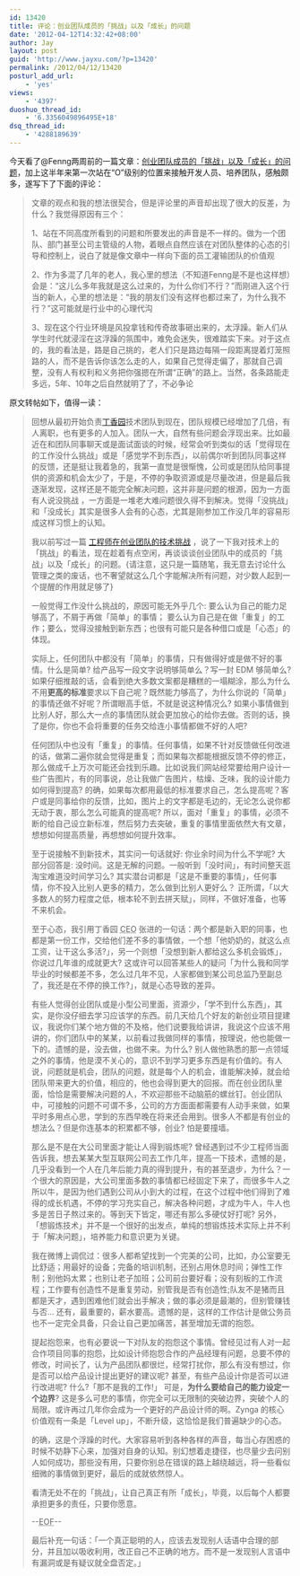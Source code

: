 ```yaml
---
id: 13420
title: 评论：创业团队成员的「挑战」以及「成长」的问题
date: '2012-04-12T14:32:42+08:00'
author: Jay
layout: post
guid: 'http://www.jayxu.com/?p=13420'
permalink: /2012/04/12/13420
posturl_add_url:
    - 'yes'
views:
    - '4397'
duoshuo_thread_id:
    - '6.3356049896495E+18'
dsq_thread_id:
    - '4288189639'
---
```


今天看了@Fenng两周前的一篇文章：<a href="http://www.dbanotes.net/startup/Challenge_and_Grow_up.html" target="_blank">创业团队成员的「挑战」以及「成长」的问题</a>，加上这半年来第一次站在“O”级别的位置来接触开发人员、培养团队，感触颇多，遂写下了下面的评论：
<blockquote>文章的观点和我的想法很契合，但是评论里的声音却出现了很大的反差，为什么？我觉得原因有三个：

1、站在不同高度所看到的问题和所要发出的声音是不一样的。做为一个团队、部门甚至公司主管级的人物，着眼点自然应该在对团队整体的心态的引导和控制上，说白了就是像文章中一样向下面的员工灌输团队的价值观

2、作为多混了几年的老人，我心里的想法（不知道Fenng是不是也这样想）会是：“这儿么多年我就是这么过来的，为什么你们不行？”而刚进入这个行当的新人，心里的想法是：“我的朋友们没有这样也都过来了，为什么我不行？”这可能就是行业中的心理代沟

3、现在这个行业环境是风投拿钱和传奇故事砸出来的，太浮躁。新人们从学生时代就浸淫在这浮躁的氛围中，难免会迷失，很难踏实下来。对于这点的，我的看法是，路是自己挑的，老人们只是路边每隔一段距离提着灯笼照路的人，而不是告诉你该怎么走的人，如果自己觉得走偏了，那就自己调整，没有人有权利和义务把你强摁在所谓“正确”的路上。当然，各条路能走多远，5年、10年之后自然就明了了，不必争论</blockquote>
原文转帖如下，值得一读：
<blockquote>回想从最初开始负责<a href="http://www.dxy.cn/">丁香园</a>技术团队到现在，团队规模已经增加了几倍，有人离职，也有更多的人加入。团队一大，自然有些问题会浮现出来。比如最近在和团队同事聊天或是面试面谈的时候，经常会听到类似的话「觉得现在的工作没什么挑战」或是「感觉学不到东西」，以前偶尔听到团队同事这样的反馈，还是挺让我着急的，我第一直觉是很惭愧，公司或是团队给同事提供的资源和机会太少了，于是，不停的争取资源或是尽量改进，但是最后我逐渐发现，这样还是不能完全解决问题，这并非是问题的根源，因为一方面有人说没挑战 ，一方面是一堆老大难问题很久得不到解决。觉得「没挑战」和「没成长」其实是很多人会有的心态，尤其是刚参加工作没几年的容易形成这样习惯上的认知。

我以前写过一篇&nbsp;<a href="http://www.dbanotes.net/startup/challenge_for_engineer_at_startup.html">工程师在创业团队的技术挑战</a>&nbsp;，说了一下我对技术上的「挑战」的看法，现在趁着有点空闲，再谈谈谈创业团队中的成员的「挑战」以及「成长」的问题。{请注意，这只是一篇随笔，我无意去讨论什么管理之类的废话，也不奢望就这么几个字能解决所有问题，对少数人起到一个提醒的作用就足够了}

一般觉得工作没什么挑战的，原因可能无外乎几个: 要么认为自己的能力足够高了，不屑于再做「简单」的事情； 要么认为自己是在做「重复」的工作；要么，觉得没接触到新东西；也很有可能只是各种借口或是「心态」的体现。

实际上，任何团队中都没有「简单」的事情，只有做得好或是做不好的事情。什么是简单? 给产品写一段文字说明够简单么？写一封 EDM 够简单么? 如果仔细推敲的话，会看到绝大多数文案都是糟糕的一塌糊涂，那么为什么不用<strong>更高的标准</strong>要求以下自己呢？既然能力够高了，为什么你说的「简单」的事情还做不好呢？所谓眼高手低，不就是说这种情况么? 如果小事情做到比别人好，那么大一点的事情团队就会更加放心的给你去做。否则的话，换了是你，你也不会将重要的任务交给连小事情都做不好的人吧?

任何团队中也没有「重复」的事情。任何事情，如果不针对反馈做任何改进的话，做第二遍你就会觉得是重复；而如果每次都能根据反馈不停的修正，那么做成千上万次可能还会找到乐趣。比如说我们网站经常要给用户设计一些广告图片，有的同事说，总让我做广告图片，枯燥、乏味，我的设计能力如何得到提高? 的确，如果每次都用最低的标准要求自己，怎么提高呢？客户或是同事给你的反馈，比如，图片上的文字都是毛边的，无论怎么说你都无动于衷，那么怎么可能真的提高呢? 所以，面对「重复」的事情，必须不断的给自己设立新标准，然后努力去突破，重复的事情里面依然大有文章，想想如何提高质量，再想想如何提升效率。

至于说接触不到新技术，其实问一句话就好: 你业余时间为什么不学呢? 大部分回答是: 没时间。这是无解的问题。一般听到「没时间」，有时间整天逛淘宝难道没时间学习么? 其实潜台词都是「这是不重要的事情」，任何事情，你不投入比别人更多的精力，怎么做到比别人更好么？ 正所谓，「以大多数人的努力程度之低，根本轮不到去拼天赋」，同样，不做好准备，也等不来机会。

至于心态，我引用丁香园&nbsp;<acronym title="Chief Executive Officer ">CEO</acronym>&nbsp;张进的一句话：两个都是新入职的同事，也都是第一份工作，交给他们差不多的事情做，一个想「他奶奶的，就这么点工资，让干这么多活?」，另一个则想「没想到新人都给这么多机会锻炼」，你说过几年谁的成就更大? 这或许可以回答某些人的疑问「为什么我和同学毕业的时候都差不多，怎么过几年不见，人家都做到某公司总监乃至副总了，我还是在不停的换工作?」，就是心态导致的差异。

有些人觉得创业团队或是小型公司里面，资源少，「学不到什么东西」，其实，是你没仔细去学习应该学的东西。前几天给几个好友的新创业项目提建议，我说你们某个地方做的不及格，他们说要我给讲讲，我说这个应该不用讲的，你们团队中的某某，以前看过我做同样的事情，按理说，他也能做一下的。遗憾的是，没去做，也做不来。为什么? 别人做他熟悉的那一点领域之外的事情，他是漠不关心的，意识不到学习更多东西是有价值的。有人说，问题就是机会，团队的问题，就是每个人的机会，谁能解决掉，就会给团队带来更大的价值，相应的，他也会得到更大的回报。而在创业团队里面，恰恰是需要解决问题的人，不欢迎那些不动脑筋的螺丝钉。创业团队中，可接触的问题不可谓不多，公司的方方面面都需要有人动手来做，如果平时多用点心思，学到的东西早晚在将来还会用到。很多人不都是有创业的想法么？但是你连基本的积累都不够，创业? 怕是要撞墙。

那么是不是在大公司里面才能让人得到锻炼呢? 曾经遇到过不少工程师当面告诉我，想去某某大型互联网公司去工作几年，提高一下技术，遗憾的是，几乎没看到一个人在几年后能力真的得到提升，有的甚至退步，为什么？一个很大的原因是，大公司里面多数的事情都已经固定下来了，而很多牛人之所以牛，是因为他们遇到公司从小到大的过程，在这个过程中他们得到了难得的成长机遇，不停的学习充实自己，解决各种问题，才成为牛人，牛人也多是苦日子熬过来的。等到天下皆定，哪还有那么多硬仗好打呢? 另外，「想锻炼技术」并不是一个很好的出发点，单纯的想锻炼技术实际上并不利于「解决问题」，培养能力和意识更为关键。

我在微博上调侃过：很多人都希望找到一个完美的公司，比如，办公室要无比舒适；用最好的设备；完备的培训机制，还别占用休息时间；弹性工作制；别他妈太累；也别让老子加班；公司前台要好看；没有刻板的工作流程；工作要有创造性不是重复劳动，别管我是否有创造性;队友不是猪而且都是天才，遇到困难他们就会出手解决；做的事必须是最潮的，但别管赚钱与否... 还有，最重要的，薪水要高。遗憾的是，这样的工作估计是做公务员也不一定完全具备，只会让自己更加痛苦，甚至增加无谓的抱怨。

提起抱怨来，也有必要说一下对队友的抱怨这个事情。曾经见过有人对一起合作项目同事的抱怨，比如设计师抱怨合作的产品经理有问题，总要不停的修改，时间长了，认为产品团队都很烂，经常打扰你，那么有没有想过，你是否可以给产品设计提出更好的建议呢? 甚至，有些产品设计你是否可以进行改进呢? 什么?「那不是我的工作!」 可是，<strong>为什么要给自己的能力设定一个边界</strong>? 这是多么可悲的事情，你完全可以无限制的突破边界，突破个人的局限。或许再过几年你会成为一个更好的产品设计师的啊。Zynga 的核心价值观有一条是「Level up」，不断升级，这恰恰是我们普遍缺少的心态。

的确，这是个浮躁的时代。大家容易听到各种各样的声音，每当心存困惑的时候不妨静下心来，加强对自身的认知。别幻想着走捷径，也尽量少去问别人如何成功，那些没有用，只要你别总在错误的路上越绕越远，将一些看似细微的事情做到更好，最后的成就依然惊人。

看清无处不在的「挑战」，让自己真正有所「成长」，毕竟，以后每个人都要承担更多的责任，只要你愿意。

--<acronym title="End of File ">EOF</acronym>--

最后补充一句话：「一个真正聪明的人，应该去发现别人话语中合理的部分，并且加以吸收利用，改正自己不正确的地方。而不是一发现别人言语中有漏洞或是有疑议就全盘否定。」</blockquote>